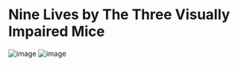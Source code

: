 # Nine Lives by The Three Visually Impaired Mice
![image](https://github.com/Bronx-Science/Treasure-Hunt-Nine-Lives/assets/120593454/b0e84f68-efe9-4152-ad01-54d1ab224e04)
![image](https://github.com/Bronx-Science/Treasure-Hunt-Nine-Lives/assets/120593454/7544deb3-140d-46e3-b131-fee13d7a6f5f)
